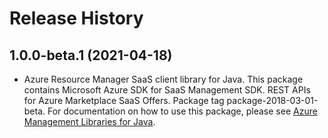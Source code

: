 # Release History

## 1.0.0-beta.1 (2021-04-18)

- Azure Resource Manager SaaS client library for Java. This package contains Microsoft Azure SDK for SaaS Management SDK. REST APIs for Azure Marketplace SaaS Offers. Package tag package-2018-03-01-beta. For documentation on how to use this package, please see [Azure Management Libraries for Java](https://aka.ms/azsdk/java/mgmt).
